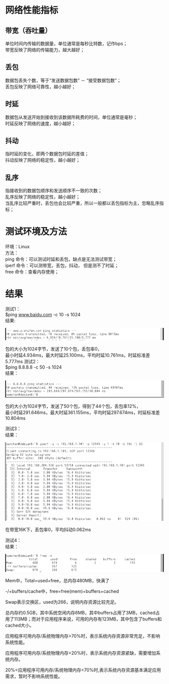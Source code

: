 # 网络性能指标

## 带宽（吞吐量）  
单位时间内传输的数据量，单位通常是每秒比特数，记作bps；  
带宽反映了网络的传输能力，越大越好；  
## 丢包  
数据包丢失个数，等于“发送数据包数” － “接受数据包数”；  
丢包反映了网络可靠性，越小越好；  
## 时延  
数据包从发送开始到接收到该数据所耗费的时间，单位通常是毫秒；  
时延反映了网络的速度，越小越好；  
## 抖动  
指时延的变化，即两个数据包时延的差值；  
抖动反映了网络的稳定性，越小越好；  
## 乱序  
指接收到的数据包顺序和发送顺序不一致的次数；  
乱序反映了网络的稳定性，越小越好；  
当乱序比较严重时，丢包也会比较严重，所以一般都以丢包指标为主，忽略乱序指标； 

# 测试环境及方法
环境：Linux  
方法：  
ping 命令：可以测试时延和丢包，缺点是无法测试带宽；  
iperf 命令：可以测带宽，丢包，抖动， 但是测不了时延；  
free 命令：查看内存使用；  

# 结果
测试1：  
$ping www.baidu.com -c 10 -s 1024  
结果:  
  
![](answer.PNG)  
  
包的大小为1024字节，发送了10个包，丢包率0，  
最小时延4.934ms，最大时延25.100ms，平均时延10.761ms，时延标准差5.777ms
测试2：  
$ping 8.8.8.8 -c 50 -s 1024  
结果：  
  
![](answer2.PNG)  
  
包的大小为1024字节，发送了50个包，得到了44个包，丢包率12%，  
最小时延291.646ms，最大时延361.155ms，平均时延297.674ms，时延标准差10.804ms  

测试3：  
结果：  
  
 ![](answer3.PNG)  
   
 在带宽16K下，丢包率0，平均抖动0.062ms  
 
测试4：  
结果：  
  
![](answer4.PNG)  
  
Mem中，Total=used+free，总内存480MB，快满了
  
-/+buffers/cache中，free=free(mem)+buffers+cached
  
Swap表示交换区，used为266，说明内存资源比较充足。
  
总内存约0.5GB，其中系统空闲内存6MB，其中buffers占用了3MB，cached占用了113MB；而对于应用程序来说，可用的内存有123MB，其中包含了buffers和cached大小。
  
应用程序可用内存/系统物理内存>70%时，表示系统内存资源非常充足，不影响系统性能。
  
应用程序可用内存/系统物理内存<20%时，表示系统内存资源紧缺，需要增加系统内存。
  
20%<应用程序可用内存/系统物理内存<70%时,表示系统内存资源基本满足应用需求，暂时不影响系统性能。
